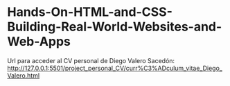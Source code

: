 # Hands-On-HTML-and-CSS-Building-Real-World-Websites-and-Web-Apps

Url para acceder al CV personal de Diego Valero Sacedón:
http://127.0.0.1:5501/project_personal_CV/curr%C3%ADculum_vitae_Diego_Valero.html
